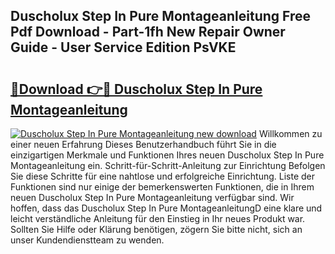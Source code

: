 ## Duscholux Step In Pure Montageanleitung Free Pdf Download - Part-1fh New Repair Owner Guide - User Service Edition PsVKE

# <h2><a href="http://df88mz.blite.top/?on=Duscholux+Step+In+Pure+Montageanleitung">🔗Download 👉🔴 Duscholux Step In Pure Montageanleitung</a></h2>

[![Duscholux Step In Pure Montageanleitung new download](https://i.imgur.com/lujVjoI.png)](http://df88mz.blite.top/?on=Duscholux+Step+In+Pure+Montageanleitung)
Willkommen zu einer neuen Erfahrung Dieses Benutzerhandbuch führt Sie in die einzigartigen Merkmale und Funktionen Ihres neuen Duscholux Step In Pure Montageanleitung ein. Schritt-für-Schritt-Anleitung zur Einrichtung Befolgen Sie diese Schritte für eine nahtlose und erfolgreiche Einrichtung. Liste der Funktionen sind nur einige der bemerkenswerten Funktionen, die in Ihrem neuen Duscholux Step In Pure Montageanleitung verfügbar sind. Wir hoffen, dass das Duscholux Step In Pure MontageanleitungD eine klare und leicht verständliche Anleitung für den Einstieg in Ihr neues Produkt war. Sollten Sie Hilfe oder Klärung benötigen, zögern Sie bitte nicht, sich an unser Kundendienstteam zu wenden.

